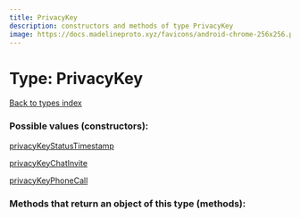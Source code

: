 ```yaml
---
title: PrivacyKey
description: constructors and methods of type PrivacyKey
image: https://docs.madelineproto.xyz/favicons/android-chrome-256x256.png
---
```

# Type: PrivacyKey  
[Back to types index](index.md)



### Possible values (constructors):

[privacyKeyStatusTimestamp](../constructors/privacyKeyStatusTimestamp.md)  

[privacyKeyChatInvite](../constructors/privacyKeyChatInvite.md)  

[privacyKeyPhoneCall](../constructors/privacyKeyPhoneCall.md)  



### Methods that return an object of this type (methods):



